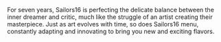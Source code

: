 For seven years, Sailors16 is perfecting the delicate balance between the inner dreamer and critic, much like the struggle of an artist creating their masterpiece. Just as art evolves with time, so does Sailors16 menu, constantly adapting and innovating to bring you new and exciting flavors.

